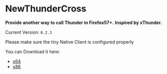 # NewThunderCross

__Provide another way to call Thunder in Firefox57+.__
__Inspired by xThunder.__

Current Version: `0.2.3`

Please make sure the tiny Native Client is configured properly

You can Download it here:
* [x64](https://github.com/yhnmj6666/NewThunderCross/releases/download/v0.2.3/ThunderCross_x64.exe)
* [x86](https://github.com/yhnmj6666/NewThunderCross/releases/download/v0.2.3/ThunderCross_x86.exe)